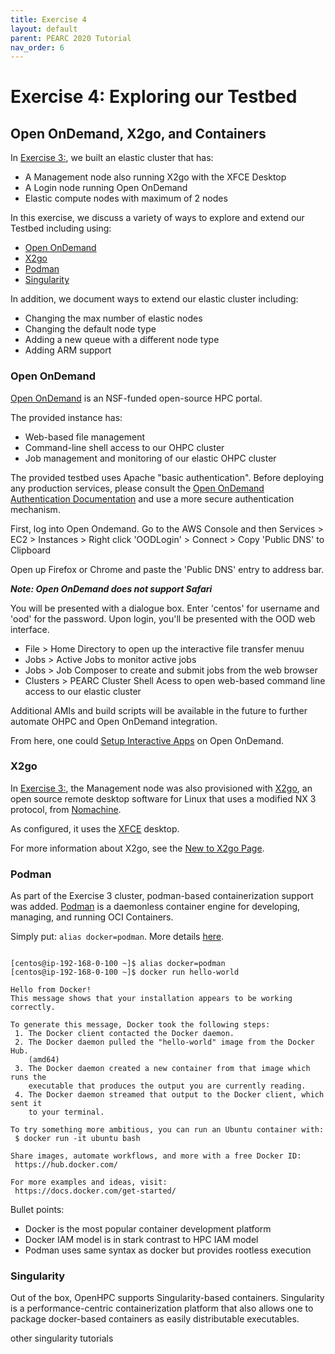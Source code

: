 ```yaml
---
title: Exercise 4
layout: default
parent: PEARC 2020 Tutorial
nav_order: 6
---
```


# Exercise 4: Exploring our Testbed
## Open OnDemand, X2go, and Containers

In [Exercise 3:](exercise3.html), we built an elastic cluster that has:

* A Management node also running X2go with the XFCE Desktop
* A Login node running Open OnDemand
* Elastic compute nodes with maximum of 2 nodes 

In this exercise, we discuss a variety of ways to explore and extend our Testbed including using:

* [Open OnDemand](https://openondemand.org/)
* [X2go](https://wiki.x2go.org/doku.php)
* [Podman](https://podman.io/)
* [Singularity](https://sylabs.io/docs/)

In addition, we document ways to extend our elastic cluster including:

* Changing the max number of elastic nodes
* Changing the default node type
* Adding a new queue with a different node type
* Adding ARM support

### Open OnDemand

[Open OnDemand](https://openondemand.org/) is an NSF-funded open-source HPC portal. 

The provided instance has:
* Web-based file management
* Command-line shell access to our OHPC cluster
* Job management and monitoring of our elastic OHPC cluster

The provided testbed uses Apache "basic authentication". Before deploying any production services, please consult the [Open OnDemand Authentication Documentation](https://osc.github.io/ood-documentation/master/authentication.html) and use a more secure authentication mechanism.

First, log into Open Ondemand. Go to the AWS Console and then Services > EC2 > Instances > Right click 'OODLogin' > Connect > Copy 'Public DNS' to Clipboard

Open up Firefox or Chrome and paste the 'Public DNS' entry to address bar.

***Note: Open OnDemand does not support Safari***

You will be presented with a dialogue box. Enter 'centos' for username and 'ood' for the password. Upon login, you'll be presented with the OOD web interface.

* File > Home Directory to open up the interactive file transfer menuu
* Jobs > Active Jobs to monitor active jobs
* Jobs > Job Composer to create and submit jobs from the web browser
* Clusters > PEARC Cluster Shell Acess to open web-based command line access to our elastic cluster

Additional AMIs and build scripts will be available in the future to further automate OHPC and Open OnDemand integration.

From here, one could [Setup Interactive Apps](https://osc.github.io/ood-documentation/master/app-development/interactive/setup.html) on Open OnDemand.

### X2go

In [Exercise 3:](exercise3.html), the Management node was also provisioned with [X2go](https://wiki.x2go.org/doku.php), an open source remote desktop software 
for Linux that uses a modified NX 3 protocol, from [Nomachine](https://www.nomachine.com/). 

As configured, it uses the [XFCE](https://www.xfce.org/) desktop. 

For more information about X2go, see the [New to X2go Page](https://wiki.x2go.org/doku.php/doc:newtox2go). 

### Podman

As part of the Exercise 3 cluster, podman-based containerization support was added. 
[Podman](https://podman.io/) is a daemonless container engine for developing, managing, and running OCI Containers.

Simply put: `alias docker=podman`. More details [here](https://podman.io/whatis.html).

~~~

[centos@ip-192-168-0-100 ~]$ alias docker=podman
[centos@ip-192-168-0-100 ~]$ docker run hello-world

Hello from Docker!
This message shows that your installation appears to be working correctly.

To generate this message, Docker took the following steps:
 1. The Docker client contacted the Docker daemon.
 2. The Docker daemon pulled the "hello-world" image from the Docker Hub.
    (amd64)
 3. The Docker daemon created a new container from that image which runs the
    executable that produces the output you are currently reading.
 4. The Docker daemon streamed that output to the Docker client, which sent it
    to your terminal.

To try something more ambitious, you can run an Ubuntu container with:
 $ docker run -it ubuntu bash

Share images, automate workflows, and more with a free Docker ID:
 https://hub.docker.com/

For more examples and ideas, visit:
 https://docs.docker.com/get-started/

~~~

Bullet points:

* Docker is the most popular container development platform
* Docker IAM model is in stark contrast to HPC IAM model
* Podman uses same syntax as docker but provides rootless execution


### Singularity 

Out of the box, OpenHPC supports Singularity-based containers. 
Singularity is a performance-centric containerization platform that also allows one to package docker-based containers as easily distributable executables.


other singularity tutorials

